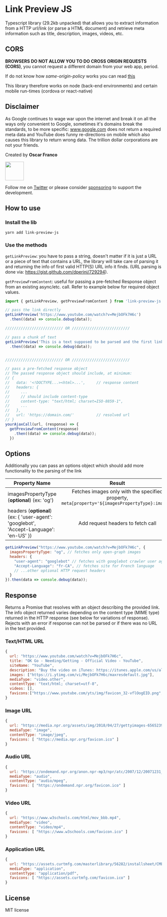 # Link Preview JS

Typescript library (29.2kb unpacked) that allows you to extract information from a HTTP url/link (or parse a HTML document) and retrieve meta information such as title, description, images, videos, etc.

## CORS

**BROWSERS DO NOT ALLOW YOU TO DO CROSS ORIGIN REQUESTS (CORS)**, you cannot request a different domain from your web app, period.

If do not know how *same-origin-policy* works you can read [this](https://dev.to/lydiahallie/cs-visualized-cors-5b8h)

This library therefore works on node (back-end environments) and certain mobile run-times (cordova or react-native)

## Disclaimer

As Google continues to wage war upon the internet and break it on all the ways only convenient to Google, sometimes it's domains break the standards, to be more specific: www.google.com does not return a required meta data and YouTube does funny re-directions on mobile which also causes this library to return wrong data. The trillion dollar corporations are not your friends.

Created by **Oscar Franco**

<img src="https://github.com/ospfranco/tempomat/blob/main/src/assets/image/profile.jpg?raw=true?raw=true" height=60 width=60/>

Follow me on [Twitter](www.twitter.com/ospfranco) or please consider [sponsoring](https://github.com/sponsors/ospfranco) to support the development.

## How to use

### Install the lib

```
yarn add link-preview-js
```

### Use the methods

`getLinkPreview`: you have to pass a string, doesn't matter if it is just a URL or a piece of text that contains a URL, the library will take care of parsing it and returning the info of first valid HTTP(S) URL info it finds. (URL parsing is done via: https://gist.github.com/dperini/729294).

`getPreviewFromContent`: useful for passing a pre-fetched Response object from an existing async/etc. call. Refer to example below for required object values.

```typescript
import { getLinkPreview, getPreviewFromContent } from 'link-preview-js';

// pass the link directly
getLinkPreview('https://www.youtube.com/watch?v=MejbOFk7H6c')
  .then((data) => console.debug(data));

////////////////////////// OR //////////////////////////

// pass a chunk of text
getLinkPreview('This is a text supposed to be parsed and the first link displayed https://www.youtube.com/watch?v=MejbOFk7H6c')
  .then((data) => console.debug(data));


////////////////////////// OR //////////////////////////

// pass a pre-fetched response object
// The passed response object should include, at minimum:
// {
//   data: '<!DOCTYPE...><html>...',     // response content
//   headers: {
//     ...
//     // should include content-type
//     content-type: "text/html; charset=ISO-8859-1",
//     ...
//   },
//   url: 'https://domain.com/'          // resolved url
// }
yourAjaxCall(url, (response) => {
  getPreviewFromContent(response)
    .then((data) => console.debug(data));
  })
```

## Options

Additionally you can pass an options object which should add more functionality to the parsing of the link

| Property Name                                                                          |                                             Result                                              |
| -------------------------------------------------------------------------------------- | :---------------------------------------------------------------------------------------------: |
| imagesPropertyType (**optional**) (ex: 'og')                                           | Fetches images only with the specified property, `meta[property='${imagesPropertyType}:image']` |
| headers (**optional**) (ex: { 'user-agent': 'googlebot', 'Accept-Language': 'en-US' }) |                                Add request headers to fetch call                                |

```javascript
getLinkPreview("https://www.youtube.com/watch?v=MejbOFk7H6c", {
  imagesPropertyType: "og", // fetches only open-graph images
  headers: {
    "user-agent": "googlebot" // fetches with googlebot crawler user agent
    "Accept-Language": "fr-CA", // fetches site for French language
    // ...other optional HTTP request headers
  }
}).then(data => console.debug(data));
```

## Response

Returns a Promise that resolves with an object describing the provided link.
The info object returned varies depending on the content type (MIME type) returned
in the HTTP response (see below for variations of response). Rejects with an error if response can not be parsed or if there was no URL in the text provided.

### Text/HTML URL

```javascript
{
  url: "https://www.youtube.com/watch?v=MejbOFk7H6c",
  title: "OK Go - Needing/Getting - Official Video - YouTube",
  siteName: "YouTube",
  description: "Buy the video on iTunes: https://itunes.apple.com/us/album/needing-getting-bundle-ep/id508124847 See more about the guitars at: http://www.gretschguitars.com...",
  images: ["https://i.ytimg.com/vi/MejbOFk7H6c/maxresdefault.jpg"],
  mediaType: "video.other",
  contentType: "text/html; charset=utf-8",
  videos: [],
  favicons:["https://www.youtube.com/yts/img/favicon_32-vflOogEID.png","https://www.youtube.com/yts/img/favicon_48-vflVjB_Qk.png","https://www.youtube.com/yts/img/favicon_96-vflW9Ec0w.png","https://www.youtube.com/yts/img/favicon_144-vfliLAfaB.png","https://s.ytimg.com/yts/img/favicon-vfl8qSV2F.ico"]
}
```

### Image URL

```javascript
{
  url: "https://media.npr.org/assets/img/2018/04/27/gettyimages-656523922nunes-4bb9a194ab2986834622983bb2f8fe57728a9e5f-s1100-c15.jpg",
  mediaType: "image",
  contentType: "image/jpeg",
  favicons: [ "https://media.npr.org/favicon.ico" ]
}
```

### Audio URL

```javascript
{
  url: "https://ondemand.npr.org/anon.npr-mp3/npr/atc/2007/12/20071231_atc_13.mp3",
  mediaType: "audio",
  contentType: "audio/mpeg",
  favicons: [ "https://ondemand.npr.org/favicon.ico" ]
}
```

### Video URL

```javascript
{
  url: "https://www.w3schools.com/html/mov_bbb.mp4",
  mediaType: "video",
  contentType: "video/mp4",
  favicons: [ "https://www.w3schools.com/favicon.ico" ]
}
```

### Application URL

```javascript
{
  url: "https://assets.curtmfg.com/masterlibrary/56282/installsheet/CME_56282_INS.pdf",
  mediaType: "application",
  contentType: "application/pdf",
  favicons: [ "https://assets.curtmfg.com/favicon.ico" ]
}
```

## License

MIT license
